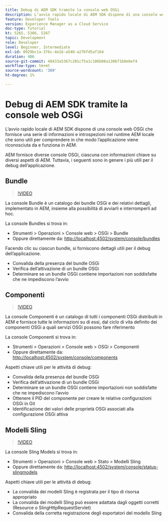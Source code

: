 ```yaml
---
title: Debug di AEM SDK tramite la console web OSGi
description: L’avvio rapido locale di AEM SDK dispone di una console web OSGi che fornisce una serie di informazioni e introspezioni nel runtime AEM locale che sono utili per comprendere in che modo l’applicazione viene riconosciuta da e funziona in AEM.
feature: Developer Tools
version: Experience Manager as a Cloud Service
doc-type: Tutorial
kt: 5265, 5366, 5267
topic: Development
role: Developer
level: Beginner, Intermediate
exl-id: 0929bc1a-376c-4e16-a540-a276fd5af164
duration: 486
source-git-commit: 48433a5367c281cf5a1c106b08a1306f1b0e8ef4
workflow-type: tm+mt
source-wordcount: '369'
ht-degree: 1%

---
```


# Debug di AEM SDK tramite la console web OSGi

L’avvio rapido locale di AEM SDK dispone di una console web OSGi che fornisce una serie di informazioni e introspezioni nel runtime AEM locale che sono utili per comprendere in che modo l’applicazione viene riconosciuta da e funziona in AEM.

AEM fornisce diverse console OSGi, ciascuna con informazioni chiave su diversi aspetti di AEM. Tuttavia, i seguenti sono in genere i più utili per il debug dell’applicazione.

## Bundle

>[!VIDEO](https://video.tv.adobe.com/v/34335?quality=12&learn=on)

La console Bundle è un catalogo dei bundle OSGi e dei relativi dettagli, implementato in AEM, insieme alla possibilità di avviarli e interromperli ad hoc.

La console Bundles si trova in:

+ Strumenti > Operazioni > Console web > OSGi > Bundle
+ Oppure direttamente da: [http://localhost:4502/system/console/bundles](http://localhost:4502/system/console/bundles)

Facendo clic su ciascun bundle, si forniscono dettagli utili per il debug dell’applicazione.

+ Convalida della presenza del bundle OSGi
+ Verifica dell’attivazione di un bundle OSGi
+ Determinare se un bundle OSGi contiene importazioni non soddisfatte che ne impediscono l’avvio

## Componenti

>[!VIDEO](https://video.tv.adobe.com/v/34336?quality=12&learn=on)

La console Componenti è un catalogo di tutti i componenti OSGi distribuiti in AEM e fornisce tutte le informazioni su di essi, dal ciclo di vita definito dei componenti OSGi a quali servizi OSGi possono fare riferimento

La console Componenti si trova in:

+ Strumenti > Operazioni > Console web > OSGi > Componenti
+ Oppure direttamente da: [http://localhost:4502/system/console/components](http://localhost:4502/system/console/components)

Aspetti chiave utili per le attività di debug:

+ Convalida della presenza del bundle OSGi
+ Verifica dell’attivazione di un bundle OSGi
+ Determinare se un bundle OSGi contiene importazioni non soddisfatte che ne impediscono l’avvio
+ Ottenere il PID del componente per creare le relative configurazioni OSGi in Git
+ Identificazione dei valori delle proprietà OSGi associati alla configurazione OSGi attiva

## Modelli Sling

>[!VIDEO](https://video.tv.adobe.com/v/34337?quality=12&learn=on)

La console Sling Models si trova in:

+ Strumenti > Operazioni > Console web > Stato > Modelli Sling
+ Oppure direttamente da: [http://localhost:4502/system/console/status-slingmodels](http://localhost:4502/system/console/status-slingmodels)

Aspetti chiave utili per le attività di debug:

+ La convalida dei modelli Sling è registrata per il tipo di risorsa appropriato
+ La convalida dei modelli Sling può essere adattata dagli oggetti corretti (Resource o SlingHttpRequestServlet)
+ Convalida della corretta registrazione degli esportatori del modello Sling
